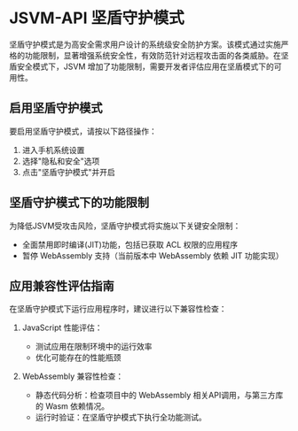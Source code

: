 # JSVM-API 坚盾守护模式

坚盾守护模式是为高安全需求用户设计的系统级安全防护方案。该模式通过实施严格的功能限制，显著增强系统安全性，有效防范针对远程攻击面的各类威胁。在坚盾安全模式下，JSVM 增加了功能限制，需要开发者评估应用在坚盾模式下的可用性。

## 启用坚盾守护模式

要启用坚盾守护模式，请按以下路径操作：
1. 进入手机系统设置
2. 选择"隐私和安全"选项
3. 点击"坚盾守护模式"并开启

## 坚盾守护模式下的功能限制

为降低JSVM受攻击风险，坚盾守护模式将实施以下关键安全限制：
- 全面禁用即时编译(JIT)功能，包括已获取 ACL 权限的应用程序
- 暂停 WebAssembly 支持（当前版本中 WebAssembly 依赖 JIT 功能实现）

## 应用兼容性评估指南

在坚盾守护模式下运行应用程序时，建议进行以下兼容性检查：
1. JavaScript 性能评估：
    - 测试应用在限制环境中的运行效率
    - 优化可能存在的性能瓶颈

2. WebAssembly 兼容性检查：
    - 静态代码分析：检查项目中的 WebAssembly 相关API调用，与第三方库的 Wasm 依赖情况。
    - 运行时验证：在坚盾守护模式下执行全功能测试。
